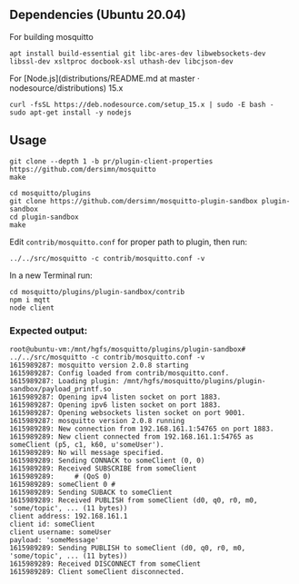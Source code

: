 ## Dependencies (Ubuntu 20.04)

For building mosquitto

    apt install build-essential git libc-ares-dev libwebsockets-dev libssl-dev xsltproc docbook-xsl uthash-dev libcjson-dev

For [Node.js](distributions/README.md at master · nodesource/distributions) 15.x

    curl -fsSL https://deb.nodesource.com/setup_15.x | sudo -E bash -
    sudo apt-get install -y nodejs

## Usage

    git clone --depth 1 -b pr/plugin-client-properties https://github.com/dersimn/mosquitto
    make

    cd mosquitto/plugins
    git clone https://github.com/dersimn/mosquitto-plugin-sandbox plugin-sandbox
    cd plugin-sandbox
    make

Edit `contrib/mosquitto.conf` for proper path to plugin, then run:

    ../../src/mosquitto -c contrib/mosquitto.conf -v

In a new Terminal run:

    cd mosquitto/plugins/plugin-sandbox/contrib
    npm i mqtt
    node client

### Expected output:

```
root@ubuntu-vm:/mnt/hgfs/mosquitto/plugins/plugin-sandbox# ../../src/mosquitto -c contrib/mosquitto.conf -v
1615989287: mosquitto version 2.0.8 starting
1615989287: Config loaded from contrib/mosquitto.conf.
1615989287: Loading plugin: /mnt/hgfs/mosquitto/plugins/plugin-sandbox/payload_printf.so
1615989287: Opening ipv4 listen socket on port 1883.
1615989287: Opening ipv6 listen socket on port 1883.
1615989287: Opening websockets listen socket on port 9001.
1615989287: mosquitto version 2.0.8 running
1615989289: New connection from 192.168.161.1:54765 on port 1883.
1615989289: New client connected from 192.168.161.1:54765 as someClient (p5, c1, k60, u'someUser').
1615989289: No will message specified.
1615989289: Sending CONNACK to someClient (0, 0)
1615989289: Received SUBSCRIBE from someClient
1615989289:     # (QoS 0)
1615989289: someClient 0 #
1615989289: Sending SUBACK to someClient
1615989289: Received PUBLISH from someClient (d0, q0, r0, m0, 'some/topic', ... (11 bytes))
client address: 192.168.161.1
client id: someClient
client username: someUser
payload: 'someMessage'
1615989289: Sending PUBLISH to someClient (d0, q0, r0, m0, 'some/topic', ... (11 bytes))
1615989289: Received DISCONNECT from someClient
1615989289: Client someClient disconnected.
```